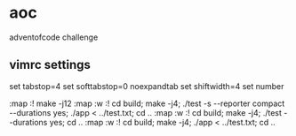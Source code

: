 # aoc
adventofcode challenge


## vimrc settings

set tabstop=4
set softtabstop=0 noexpandtab
set shiftwidth=4
set number

:map <F2> :! make -j12<CR>
:map <F5> :w <CR>:! cd build; make -j4; ./test -s --reporter compact --durations yes; ./app < ../test.txt; cd ..<CR>
:map <F6> :w <CR>:! cd build; make -j4; ./test --durations yes; cd ..<CR>
:map <F7> :w <CR>:! cd build; make -j4; ./app < ../test.txt; cd ..<CR>
